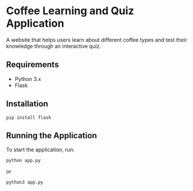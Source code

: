 # Coffee Learning and Quiz Application

A website that helps users learn about different coffee types and test their knowledge through an interactive quiz.

## Requirements

- Python 3.x
- Flask

## Installation

```
pip install flask
```

## Running the Application

To start the application, run:

```
python app.py
```
or
```
python3 app.py
```